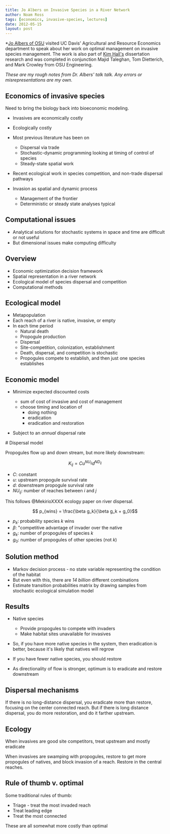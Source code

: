 ```yaml
---
title: Jo Albers on Invasive Species in a River Network
author: Noam Ross
tags: [economics, invasive-species, lectures]
date: 2012-05-15
layout: post
--- 
```



\*[Jo Albers of
OSU](http://fes.forestry.oregonstate.edu/faculty/albers-heidi-j) visited
UC Davis' Agricultural and Resource Economics department to speak about
her work on optimal management on invasive species management. The work
is also part of [Kim
Hall's](http://fes.forestry.oregonstate.edu/grad-students/hall-kim)
dissertation research and was completed in conjunction Majid Taleghan,
Tom Dietterich, and Mark Crowley from OSU Engineering.

*These are my rough notes from Dr. Albers' talk talk. Any errors or
misrepresentations are my own.*

Economics of invasive species
-----------------------------

Need to bring the biology back into bioeconomic modeling.

-   Invasives are economically costly
-   Ecologically costly
-   Most previous literature has been on
    -   Dispersal via trade
    -   Stochastic-dynamic programming looking at timing of control of
        species
    -   Steady-state spatial work

-   Recent ecological work in species competition, and non-trade
    dispersal pathways

-   Invasion as spatial and dynamic process
    -   Management of the frontier
    -   Deterministic or steady state analyses typical

Computational issues
--------------------

-   Analytical solutions for stochastic systems in space and time are
    difficult or not useful
-   But dimensional issues make computing difficulty

Overview
--------

-   Economic optimization decision framework
-   Spatial representation in a river network
-   Ecological model of species dispersal and competition
-   Computational methods

Ecological model
----------------

-   Metapopulation
-   Each reach of a river is native, invasive, or empty
-   In each time period
    -   Natural death
    -   Propogule production
    -   Dispersal
    -   Site-competition, colonization, establishment
    -   Death, dispersal, and competition is stochastic
    -   Propogules compete to establish, and then just one species
        establishes

Economic model
--------------

-   Minimize expected discounted costs
    -   sum of cost of invasive and cost of management
    -   choose timing and location of
        -   doing nothing
        -   eradication
        -   eradication and restoration

-   Subject to an *annual* dispersal rate

\# Dispersal model

Propogules flow up and down stream, but more likely downstream:

$$K_{ij} = Cu^{NU_{ij}}d^{ND_{ij}}$$

-   $C$: constant
-   $u$: upstream propogule survival rate
-   $d$: downstream propogule survival rate
-   $NU_{ij}$: number of reaches between $i$ and $j$

This follows @MekirioXXXX ecology paper on river dispersal.

$$ p_{wins} = \frac{\beta g_k}{\beta g_k + g_0}$$

-   $p_k$: probability species $k$ wins
-   $\beta$: "competitive advantage of invader over the native
-   $g_k$: number of propogules of species $k$
-   $g_0$: number of propogules of other species (not $k$)

Solution method
---------------

-   Markov decision process - no state variable representing the
    condition of the habitat
-   But even with this, there are *14 billion* different combinations
-   Estimate transition probabilities matrix by drawing samples from
    stochastic ecological simulation model

Results
-------

-   Native species
    -   Provide propogules to compete with invaders
    -   Make habitat sites unavailable for invasives

-   So, if you have more native species in the system, then eradication
    is better, because it's likely that natives will regrow
-   If you have fewer native species, you should restore
-   As directionality of flow is stronger, optimum is to eradicate and
    restore downstream

Dispersal mechanisms
--------------------

If there is no long-distance dispersal, you eradicate more than restore,
focusing on the center connected reach. But if there is long distance
dispersal, you do more restoration, and do it farther upstream.

Ecology
-------

When invasives are good site competitors, treat upstream and mostly
eradicate

When invasives are swamping with propogules, restore to get more
propogules of natives, and block invasion of a reach. Restore in the
central reaches.

Rule of thumb v. optimal
------------------------

Some traditional rules of thumb:

-   Triage - treat the most invaded reach
-   Treat leading edge
-   Treat the most connected

These are all somewhat more costly than optimal
